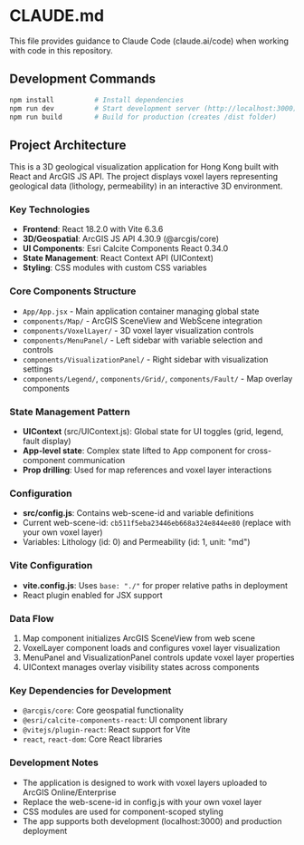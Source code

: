# CLAUDE.md

This file provides guidance to Claude Code (claude.ai/code) when working with code in this repository.

## Development Commands

```bash
npm install          # Install dependencies
npm run dev          # Start development server (http://localhost:3000)
npm run build        # Build for production (creates /dist folder)
```

## Project Architecture

This is a 3D geological visualization application for Hong Kong built with React and ArcGIS JS API. The project displays voxel layers representing geological data (lithology, permeability) in an interactive 3D environment.

### Key Technologies
- **Frontend**: React 18.2.0 with Vite 6.3.6
- **3D/Geospatial**: ArcGIS JS API 4.30.9 (@arcgis/core)
- **UI Components**: Esri Calcite Components React 0.34.0
- **State Management**: React Context API (UIContext)
- **Styling**: CSS modules with custom CSS variables

### Core Components Structure
- `App/App.jsx` - Main application container managing global state
- `components/Map/` - ArcGIS SceneView and WebScene integration
- `components/VoxelLayer/` - 3D voxel layer visualization controls
- `components/MenuPanel/` - Left sidebar with variable selection and controls
- `components/VisualizationPanel/` - Right sidebar with visualization settings
- `components/Legend/`, `components/Grid/`, `components/Fault/` - Map overlay components

### State Management Pattern
- **UIContext** (src/UIContext.js): Global state for UI toggles (grid, legend, fault display)
- **App-level state**: Complex state lifted to App component for cross-component communication
- **Prop drilling**: Used for map references and voxel layer interactions

### Configuration
- **src/config.js**: Contains web-scene-id and variable definitions
- Current web-scene-id: `cb511f5eba23446eb668a324e844ee80` (replace with your own voxel layer)
- Variables: Lithology (id: 0) and Permeability (id: 1, unit: "md")

### Vite Configuration
- **vite.config.js**: Uses `base: "./"` for proper relative paths in deployment
- React plugin enabled for JSX support

### Data Flow
1. Map component initializes ArcGIS SceneView from web scene
2. VoxelLayer component loads and configures voxel layer visualization
3. MenuPanel and VisualizationPanel controls update voxel layer properties
4. UIContext manages overlay visibility states across components

### Key Dependencies for Development
- `@arcgis/core`: Core geospatial functionality
- `@esri/calcite-components-react`: UI component library
- `@vitejs/plugin-react`: React support for Vite
- `react`, `react-dom`: Core React libraries

### Development Notes
- The application is designed to work with voxel layers uploaded to ArcGIS Online/Enterprise
- Replace the web-scene-id in config.js with your own voxel layer
- CSS modules are used for component-scoped styling
- The app supports both development (localhost:3000) and production deployment